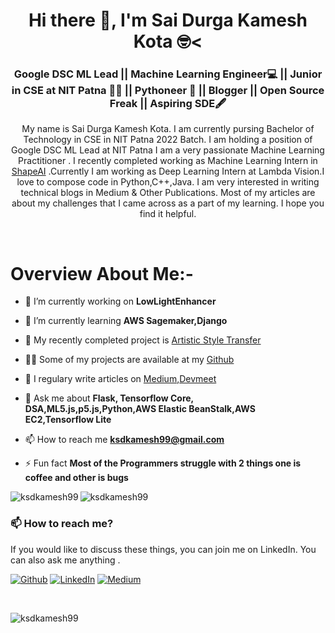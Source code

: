 <h1 align="center">Hi there 👋, I'm Sai Durga Kamesh Kota 🤓<</h1>
<h3 align="center">Google DSC ML Lead || Machine Learning Engineer💻 || Junior in CSE at NIT Patna 👨‍🎓  || Pythoneer 🐍 || Blogger || Open Source Freak || Aspiring SDE🖋</h3>


<p align="center">My name is Sai Durga Kamesh Kota. I am currently pursing Bachelor of Technology in CSE in NIT Patna 2022 Batch. I am holding a position of Google DSC ML Lead at NIT Patna I am a very passionate Machine Learning Practitioner . I recently completed working as Machine Learning Intern in <a href="https://github.com/ShapeAI">ShapeAI</a> .Currently I am working as Deep Learning Intern at Lambda Vision.I love to compose code in Python,C++,Java. I am very interested in writing technical blogs in Medium & Other Publications. Most of my articles are about my challenges that I came across as a part of my learning. I hope you find it helpful. </p>


<br>

# Overview About Me:-

- 🔭 I’m currently working on <strong>LowLightEnhancer</strong>

- 🌱 I’m currently learning **AWS Sagemaker,Django**

- 🤔 My recently completed project is [Artistic Style Transfer](https://github.com/ksdkamesh99/KNN-Visualiser)

- 👨‍💻 Some of my projects are available at my [Github](https://github.com/ksdkamesh99?tab=repositories)

- 📝 I regulary write articles on [Medium](https://medium.com/@saidurgakameshkota),[Devmeet](https://devmeet.in/author/ksdkamesh99/)

- 💬 Ask me about **Flask, Tensorflow Core, DSA,ML5.js,p5.js,Python,AWS Elastic BeanStalk,AWS EC2,Tensorflow Lite**

- 📫 How to reach me **ksdkamesh99@gmail.com**

- ⚡ Fun fact **Most of the Programmers struggle with 2 things one is coffee and other is bugs**



<img align="left" src="https://github-readme-stats.vercel.app/api/top-langs/?username=ksdkamesh99&layout=compact&hide=html&theme=radical" alt="ksdkamesh99" />

<img align="center" src="https://github-readme-stats.vercel.app/api?username=ksdkamesh99&show_icons=true&theme=radical&count_private=true" alt="ksdkamesh99" />




### 📫 How to reach me?
If you would like to discuss these things, you can join me on LinkedIn. You can also ask me anything .

<p><a href="https://github.com/ksdkamesh99" target="_blank"><img alt="Github" src="https://img.shields.io/badge/GitHub-%2312100E.svg?&style=for-the-badge&logo=Github&logoColor=white" /></a> <a href="https://www.linkedin.com/in/saidurgakameshkota/" target="_blank"><img alt="LinkedIn" src="https://img.shields.io/badge/linkedin-%230077B5.svg?&style=for-the-badge&logo=linkedin&logoColor=white" /></a> <a href="https://medium.com/@saidurgakameshkota" target="_blank"><img alt="Medium" src="https://img.shields.io/badge/medium-%2312100E.svg?&style=for-the-badge&logo=medium&logoColor=white" /></a>
</p>


<br>

<p align="left"> <img src="https://komarev.com/ghpvc/?username=ksdkamesh99" alt="ksdkamesh99" /> </p>

